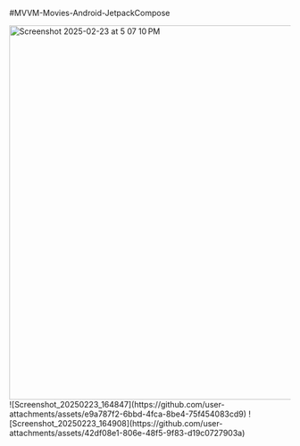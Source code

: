 #MVVM-Movies-Android-JetpackCompose

<img width="670" alt="Screenshot 2025-02-23 at 5 07 10 PM" src="https://github.com/user-attachments/assets/4b090da6-ce6c-4dc9-998e-b7e29530f6c6" />
![Screenshot_20250223_164847](https://github.com/user-attachments/assets/e9a787f2-6bbd-4fca-8be4-75f454083cd9)
![Screenshot_20250223_164908](https://github.com/user-attachments/assets/42df08e1-806e-48f5-9f83-d19c0727903a)



